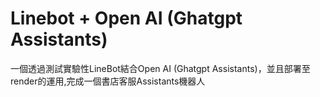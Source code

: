 # Linebot + Open AI (Ghatgpt Assistants)

一個透過測試實驗性LineBot結合Open AI (Ghatgpt Assistants)，並且部署至render的運用,完成一個書店客服Assistants機器人
